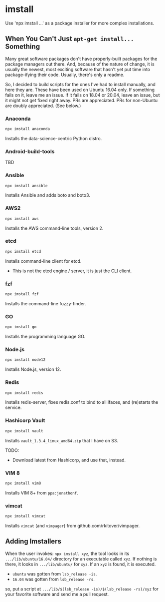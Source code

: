 # imstall

Use 'npx imstall ...' as a package installer for more complex installations.

## When You Can't Just `apt-get install...` Something

Many great software packages don't have properly-built packages for the
package managers out there. And, because of the nature of change, it is usually
the newest, most exciting software that hasn't yet put time into package-ifying
their code. Usually, there's only a readme.

So, I decided to build scripts for the ones I've had to install manually, and
here they are. These have been used on Ubuntu 16.04 only. If something fails on
it, leave me an issue. If it fails on 18.04 or 20.04, leave an issue, but it might
not get fixed right away. PRs are appreciated. PRs for non-Ubuntu are doubly
appreciated. (See below.)

### Anaconda

```sh
npx imstall anaconda
```

Installs the data-science-centric Python distro.

### Android-build-tools

TBD

### Ansible

```sh
npx imstall ansible
```

Installs Ansible and adds boto and boto3.

### AWS2

```sh
npx imstall aws
```

Installs the AWS command-line tools, version 2.

### etcd

```sh
npx imstall etcd
```

Installs command-line client for etcd.

* This is not the etcd engine / server, it is just the CLI client.

### fzf

```sh
npx imstall fzf
```

Installs the command-line fuzzy-finder.

### GO

```sh
npx imstall go
```

Installs the programming language GO.

### Node.js

```sh
npx imstall node12
```

Installs Node.js, version 12.

### Redis

```sh
npx imstall redis
```

Installs redis-server, fixes redis.conf to bind to all ifaces, and (re)starts the service.

### Hashicorp Vault

```sh
npx imstall vault
```

Installs `vault_1.3.4_linux_amd64.zip` that I have on S3.

TODO:

* Download latest from Hashicorp, and use that, instead.

### VIM 8

```sh
npx imstall vim8
```

Installs VIM 8+ from `ppa:jonathonf`.

### vimcat

```sh
npx imstall vimcat
```

Installs `vimcat` (and `vimpager`) from github.com/rkitover/vimpager.

## Adding Imstallers

When the user invokes: `npx imstall xyz`, the tool looks in its `.../lib/ubuntu/16.04/`
directory for an executable called `xyz`. If nothing is there, it looks in
`.../lib/ubuntu/` for `xyz`. If an `xyz` is found, it is executed.

* `ubuntu` was gotten from `lsb_release -is`.
* `16.04` was gotten from `lsb_release -rs`.

so, put a script at `.../lib/$(lsb_release -is)/$(lsb_release -rs)/xyz` for your favorite
software and send me a pull request.

